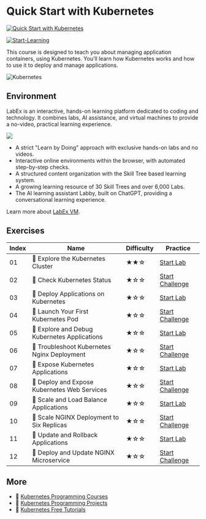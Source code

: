 # Quick Start with Kubernetes

[![Quick Start with Kubernetes](https://cover-creator.labex.io/quick-start-with-kubernetes.png)](https://labex.io/courses/quick-start-with-kubernetes)

[![Start-Learning](https://img.shields.io/badge/Start-Learning-whitesmoke?style=for-the-badge)](https://labex.io/courses/quick-start-with-kubernetes)

This course is designed to teach you about managing application containers, using Kubernetes. You’ll learn how Kubernetes works and how to use it to deploy and manage applications. 

![Kubernetes](https://img.shields.io/badge/Kubernetes-whitesmoke?style=for-the-badge&logo=kubernetes)


## Environment

LabEx is an interactive, hands-on learning platform dedicated to coding and technology. It combines labs, AI assistance, and virtual machines to provide a no-video, practical learning experience.

![](https://tutorial-screenshot.getvm.io/images/vm-1725247253.png)

- A strict "Learn by Doing" approach with exclusive hands-on labs and no videos.
- Interactive online environments within the browser, with automated step-by-step checks.
- A structured content organization with the Skill Tree based learning system.
- A growing learning resource of 30 Skill Trees and over 6,000 Labs.
- The AI learning assistant Labby, built on ChatGPT, providing a conversational learning experience.

Learn more about [LabEx VM](https://support.labex.io/using-labex/virtual-machine).

## Exercises

|   Index | Name                                         | Difficulty   | Practice                                                                                                                        |
|---------|----------------------------------------------|--------------|---------------------------------------------------------------------------------------------------------------------------------|
|      01 | 📖 Explore the Kubernetes Cluster            | ★★☆          | <a target='_blank' href='https://labex.io/tutorials/kubernetes-explore-the-kubernetes-cluster-434519'>Start Lab</a>             |
|      02 | 🎯 Check Kubernetes Status                   | ★☆☆          | <a target='_blank' href='https://labex.io/labs/kubernetes-check-kubernetes-status-434775'>Start Challenge</a>                   |
|      03 | 📖 Deploy Applications on Kubernetes         | ★☆☆          | <a target='_blank' href='https://labex.io/tutorials/kubernetes-deploy-applications-on-kubernetes-434644'>Start Lab</a>          |
|      04 | 🎯 Launch Your First Kubernetes Pod          | ★☆☆          | <a target='_blank' href='https://labex.io/tutorials/kubernetes-launch-your-first-kubernetes-pod-434769'>Start Challenge</a>     |
|      05 | 📖 Explore and Debug Kubernetes Applications | ★☆☆          | <a target='_blank' href='https://labex.io/tutorials/kubernetes-explore-and-debug-kubernetes-applications-434645'>Start Lab</a>  |
|      06 | 🎯 Troubleshoot Kubernetes Nginx Deployment  | ★☆☆          | <a target='_blank' href='https://labex.io/labs/kubernetes-troubleshoot-kubernetes-nginx-deployment-434782'>Start Challenge</a>  |
|      07 | 📖 Expose Kubernetes Applications            | ★☆☆          | <a target='_blank' href='https://labex.io/tutorials/kubernetes-expose-kubernetes-applications-434647'>Start Lab</a>             |
|      08 | 🎯 Deploy and Expose Kubernetes Web Services | ★☆☆          | <a target='_blank' href='https://labex.io/labs/kubernetes-deploy-and-expose-kubernetes-web-services-434804'>Start Challenge</a> |
|      09 | 📖 Scale and Load Balance Applications       | ★☆☆          | <a target='_blank' href='https://labex.io/tutorials/kubernetes-scale-and-load-balance-applications-434648'>Start Lab</a>        |
|      10 | 🎯 Scale NGINX Deployment to Six Replicas    | ★☆☆          | <a target='_blank' href='https://labex.io/labs/kubernetes-scale-nginx-deployment-to-six-replicas-434818'>Start Challenge</a>    |
|      11 | 📖 Update and Rollback Applications          | ★☆☆          | <a target='_blank' href='https://labex.io/tutorials/kubernetes-update-and-rollback-applications-434649'>Start Lab</a>           |
|      12 | 🎯 Deploy and Update NGINX Microservice      | ★☆☆          | <a target='_blank' href='https://labex.io/tutorials/kubernetes-deploy-and-update-nginx-microservice-434821'>Start Challenge</a> |

## More

- 🔗 [Kubernetes Programming Courses](https://github.com/labex-labs/awesome-programming-courses)
- 🔗 [Kubernetes Programming Projects](https://github.com/labex-labs/awesome-programming-projects)
- 🔗 [Kubernetes Free Tutorials](https://github.com/labex-labs/kubernetes-free-tutorials)

